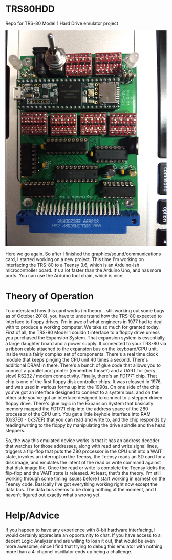 # TRS80HDD
Repo for TRS-80 Model 1 Hard Drive emulator project


![Version 2 of PCB](/img/TRS80HDD_v2.jpg?raw=true "Version 2 of PCB")

Here we go again.  So after I finished the graphics/sound/communications card, I started working on a new
project.  This time I'm working on interfacing the TRS-80 to a Teensy 3.6, which is an Arduino-ish microcontroller 
board.  It's a lot faster than the Arduino Uno, and has more ports.  You can use the Arduino tool chain, which is 
nice. 

Theory of Operation
===================

To understand how this card works (in theory... still working out some bugs as of October 2018), you have to 
understand how the TRS-80 expected to interface to floppy drives.  I'm in awe of what engineers in 1977 had to 
deal with to produce a working computer.  We take so much for granted today.  First of all, the TRS-80 Model 1
couldn't interface to a floppy drive unless you purchased the Expansion System.  That expansion system is 
essentially a large daughter board and a power supply.  It connected to your TRS-80 via a ribbon cable attached 
to the expansion bus on the keyboard/CPU unit.  Inside was a fairly complex set of components.  There's a real time
clock module that keeps pinging the CPU unit 40 times a second.  There's additional DRAM in there.  There's a bunch
of glue code that allows you to connect a parallel port printer (remember those?) and a UART for (very slow) 
RS232 / modem connectivity.  Finally, there's an [FD1771](https://en.wikipedia.org/wiki/Western_Digital_FD1771) chip.
That chip is one of the first floppy disk controller chips.  It was released in 1976, and was used in various forms 
up into the 1990s.  On one side of the chip you've got an interface designed to connect to a system bus, and on the 
other side you've got an interface designed to connect to a stepper driven floppy drive.  There's glue logic in the 
Expansion System that basically memory mapped the FD1771 chip into the address space of the Z80 processor of the 
CPU unit.  You get a little keyhole interface into RAM (0x37E0 - 0x37EF) that you can read and write to, and the chip 
responds by reading/writing to the floppy by manipulating the drive spindle and the head steppers.

So, the way this emulated device works is that it has an address decoder that watches for those addresses, along with 
read and write signal lines, triggers a flip-flop that puts the Z80 processor in the CPU unit into a WAIT state, 
invokes an interrupt on the Teensy, the Teensy reads an SD card for a disk image, and emulates the intent of the 
read or write command against that disk image file.  Once the read or write is complete the Teensy kicks the flip-flop 
and the WAIT state is released.  At least, that's the theory.  I'm still working through some timing issues before 
I start working in earnest on the Teensy code.  Basically I've got everything working right now except the data bus.
The data bus seems to be doing nothing at the moment, and I haven't figured out exactly what's wrong yet.


Help/Advice
===========

If you happen to have any experience with 8-bit hardware interfacing, I would certainly appreciate an opportunity to chat.
If you have access to a decent Logic Analyzer and are willing to loan it out, that would be even more awesome, since 
I find that trying to debug this emulator with nothing more than a 4-channel oscillator ends up being a challenge.
